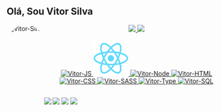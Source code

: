 
## Olá, Sou Vitor Silva 

<div style="display: inline_block">
  <img align="left" alt="Vitor-Silva" height="180em" style="border-radius:150px;" src="https://lh3.googleusercontent.com/a-/ACNPEu-XFQKX_9GqLCkTgIDcc0zTLaZpPbrw8F1OlIDY_w=s360-p-rw-no">
</div>

<div align="center">
  <a href="https://github.com/SilvaVitor687">
  <img height="180em"  src="https://github-readme-stats.vercel.app/api/top-langs/?username=SilvaVitor687&layout=compact&langs_count=7&theme=dark"/>
  <img height="180em"  src="https://github-readme-stats.vercel.app/api?username=SilvaVitor687&show_icons=true&theme=dark&include_all_commits=true&count_private=true"/>
  
</div>
<div style="display: inline_block" align="center"><br>
  <img alt="Vitor-JS" height="80" width="80" src="https://cdn.jsdelivr.net/gh/devicons/devicon/icons/javascript/javascript-original.svg">
  <img alt="Vitor-React" height="80" width="80" src="https://raw.githubusercontent.com/devicons/devicon/master/icons/react/react-original.svg">
  <img alt="Vitor-Node" height="80" width="80" src="https://cdn.jsdelivr.net/gh/devicons/devicon/icons/nodejs/nodejs-plain-wordmark.svg" />          
  <img alt="Vitor-HTML" height="80" width="80" src="https://cdn.jsdelivr.net/gh/devicons/devicon/icons/html5/html5-plain-wordmark.svg"> 
  <img alt="Vitor-CSS" height="80" width="80" src="https://cdn.jsdelivr.net/gh/devicons/devicon/icons/css3/css3-original-wordmark.svg" />
  <img alt="Vitor-SASS" height="80" width="80" src="https://cdn.jsdelivr.net/gh/devicons/devicon/icons/sass/sass-original.svg" />            
  <img alt="Vitor-Type" height="80" width="80" src="https://cdn.jsdelivr.net/gh/devicons/devicon/icons/typescript/typescript-original.svg" />
  <img alt="Vitor-SQL" height="80" width="80" src="https://cdn.jsdelivr.net/gh/devicons/devicon/icons/mysql/mysql-original-wordmark.svg" />          
  <imgalt="Vitor-PHP" height="80" width="80"  src="https://cdn.jsdelivr.net/gh/devicons/devicon/icons/php/php-plain.svg" />
</div>

##

<div>   
 <a href="https://discord.com/channels/@me" target="_blank"><img src="https://img.shields.io/badge/Discord-7289DA?style=for-the-badge&logo=discord&logoColor=white" target="_blank"></a> 
  <a href = "mailto:developer.programation@outlook.com"><img src="https://img.shields.io/badge/Microsoft_Outlook-0078D4?style=for-the-badge&logo=microsoft-outlook&logoColor=white" target="_blank"></a>
  <a href = "https://codepen.io/silvavitor687"><img src="https://img.shields.io/badge/Codepen-000000?style=for-the-badge&logo=codepen&logoColor=white" target="_blank"></a>
  <a href="https://www.linkedin.com/in/vitor-silva-5a7544175/" target="_blank"><img src="https://img.shields.io/badge/-LinkedIn-%230077B5?style=for-the-badge&logo=linkedin&logoColor=white" target="_blank"></a> 
</div>


